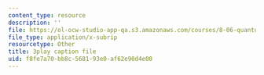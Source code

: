```yaml
---
content_type: resource
description: ''
file: https://ol-ocw-studio-app-qa.s3.amazonaws.com/courses/8-06-quantum-physics-iii-spring-2018/f8fe7a70bb8c568193e0af62e90d4e00_9lc7mxULRF0.vtt
file_type: application/x-subrip
resourcetype: Other
title: 3play caption file
uid: f8fe7a70-bb8c-5681-93e0-af62e90d4e00
---
```

